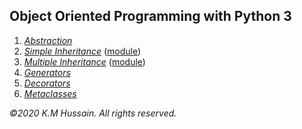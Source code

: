 <h2>Object Oriented Programming with Python 3</h2>
  <ol>
    <li><i><a href="classtest.py">Abstraction</a></i></li>
    <li>
       <i><a href="subclasstest1.py">Simple Inheritance</a></i>
       (<a href="payroll.py">module</a>)
    </li>
    <li>
       <i><a href="subclasstest2.py">Multiple Inheritance</a></i>
       (<a href="banking.py">module</a>)
    </li>
    <li><i><a href="genertest.py">Generators</a></i></li>
    <li><i><a href="decortest.py">Decorators</a></i></li>
    <li><i><a href="metaclasstest.py">Metaclasses</a></i></li>  
  </ol>
<p>
  <i>&copy;2020 K.M Hussain. All rights reserved.</i>
</p>
